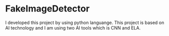 # FakeImageDetector
I developed this project by using python languange. This project is based on AI technology and I am using two AI tools which is CNN and ELA.
